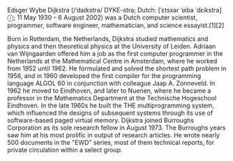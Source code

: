 Edsger Wybe Dijkstra (/ˈdaɪkstrə/ DYKE-strə; Dutch: [ˈɛtsxər ˈʋibə ˈdɛikstra] ⓘ; 11 May 1930 – 6 August 2002) was a Dutch computer scientist, programmer, software engineer, mathematician, and science essayist.[1][2]

Born in Rotterdam, the Netherlands, Dijkstra studied mathematics and physics and then theoretical physics at the University of Leiden. Adriaan van Wijngaarden offered him a job as the first computer programmer in the Netherlands at the Mathematical Centre in Amsterdam, where he worked from 1952 until 1962. He formulated and solved the shortest path problem in 1956, and in 1960 developed the first compiler for the programming language ALGOL 60 in conjunction with colleague Jaap A. Zonneveld. In 1962 he moved to Eindhoven, and later to Nuenen, where he became a professor in the Mathematics Department at the Technische Hogeschool Eindhoven. In the late 1960s he built the THE multiprogramming system, which influenced the designs of subsequent systems through its use of software-based paged virtual memory. Dijkstra joined Burroughs Corporation as its sole research fellow in August 1973. The Burroughs years saw him at his most prolific in output of research articles. He wrote nearly 500 documents in the "EWD" series, most of them technical reports, for private circulation within a select group.
